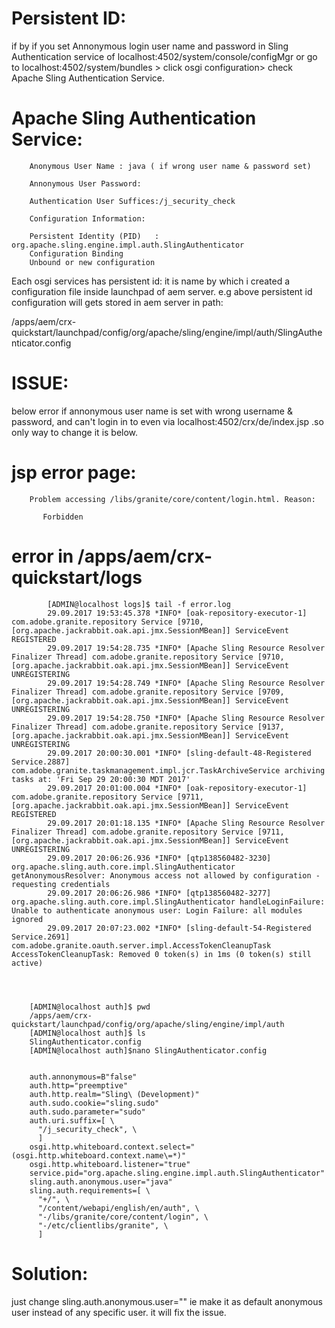 Persistent ID:
=============

if by if you set Annonymous login user name and password in Sling Authentication service of localhost:4502/system/console/configMgr
or go to localhost:4502/system/bundles  > click osgi configuration> check Apache Sling Authentication Service.

Apache Sling Authentication Service:
======================================

        Anonymous User Name : java ( if wrong user name & password set)

        Annonymous User Password: 

        Authentication User Suffices:/j_security_check

        Configuration Information:
      
        Persistent Identity (PID)	:  org.apache.sling.engine.impl.auth.SlingAuthenticator
        Configuration Binding	
        Unbound or new configuration 
        
Each osgi services has persistent id: it is name by which i created a  configuration file inside launchpad of aem server.
e.g above persistent id configuration will gets stored in aem server in path:

 /apps/aem/crx-quickstart/launchpad/config/org/apache/sling/engine/impl/auth/SlingAuthenticator.config

ISSUE:
======

below error if annonymous user name is set with wrong username & password, and can't login in to even via
localhost:4502/crx/de/index.jsp .so only way to change it is below.


jsp error page:
================
        Problem accessing /libs/granite/core/content/login.html. Reason:

           Forbidden
    
error in /apps/aem/crx-quickstart/logs
======================================

            [ADMIN@localhost logs]$ tail -f error.log
            29.09.2017 19:53:45.378 *INFO* [oak-repository-executor-1] com.adobe.granite.repository Service [9710, [org.apache.jackrabbit.oak.api.jmx.SessionMBean]] ServiceEvent REGISTERED
            29.09.2017 19:54:28.735 *INFO* [Apache Sling Resource Resolver Finalizer Thread] com.adobe.granite.repository Service [9710, [org.apache.jackrabbit.oak.api.jmx.SessionMBean]] ServiceEvent UNREGISTERING
            29.09.2017 19:54:28.749 *INFO* [Apache Sling Resource Resolver Finalizer Thread] com.adobe.granite.repository Service [9709, [org.apache.jackrabbit.oak.api.jmx.SessionMBean]] ServiceEvent UNREGISTERING
            29.09.2017 19:54:28.750 *INFO* [Apache Sling Resource Resolver Finalizer Thread] com.adobe.granite.repository Service [9137, [org.apache.jackrabbit.oak.api.jmx.SessionMBean]] ServiceEvent UNREGISTERING
            29.09.2017 20:00:30.001 *INFO* [sling-default-48-Registered Service.2887] com.adobe.granite.taskmanagement.impl.jcr.TaskArchiveService archiving tasks at: 'Fri Sep 29 20:00:30 MDT 2017'
            29.09.2017 20:01:00.004 *INFO* [oak-repository-executor-1] com.adobe.granite.repository Service [9711, [org.apache.jackrabbit.oak.api.jmx.SessionMBean]] ServiceEvent REGISTERED
            29.09.2017 20:01:18.135 *INFO* [Apache Sling Resource Resolver Finalizer Thread] com.adobe.granite.repository Service [9711, [org.apache.jackrabbit.oak.api.jmx.SessionMBean]] ServiceEvent UNREGISTERING
            29.09.2017 20:06:26.936 *INFO* [qtp138560482-3230] org.apache.sling.auth.core.impl.SlingAuthenticator getAnonymousResolver: Anonymous access not allowed by configuration - requesting credentials
            29.09.2017 20:06:26.986 *INFO* [qtp138560482-3277] org.apache.sling.auth.core.impl.SlingAuthenticator handleLoginFailure: Unable to authenticate anonymous user: Login Failure: all modules ignored
            29.09.2017 20:07:23.002 *INFO* [sling-default-54-Registered Service.2691] com.adobe.granite.oauth.server.impl.AccessTokenCleanupTask AccessTokenCleanupTask: Removed 0 token(s) in 1ms (0 token(s) still active)




        [ADMIN@localhost auth]$ pwd
        /apps/aem/crx-quickstart/launchpad/config/org/apache/sling/engine/impl/auth
        [ADMIN@localhost auth]$ ls
        SlingAuthenticator.config
        [ADMIN@localhost auth]$nano SlingAuthenticator.config


        auth.annonymous=B"false"
        auth.http="preemptive"
        auth.http.realm="Sling\ (Development)"
        auth.sudo.cookie="sling.sudo"
        auth.sudo.parameter="sudo"
        auth.uri.suffix=[ \
          "/j_security_check", \
          ]
        osgi.http.whiteboard.context.select="(osgi.http.whiteboard.context.name\=*)"
        osgi.http.whiteboard.listener="true"
        service.pid="org.apache.sling.engine.impl.auth.SlingAuthenticator"
        sling.auth.anonymous.user="java"
        sling.auth.requirements=[ \
          "+/", \
          "/content/webapi/english/en/auth", \
          "-/libs/granite/core/content/login", \
          "-/etc/clientlibs/granite", \
          ]

Solution:
=========
just  change sling.auth.anonymous.user="" ie make it as default anonymous user instead of any specific user. it will fix the issue.

